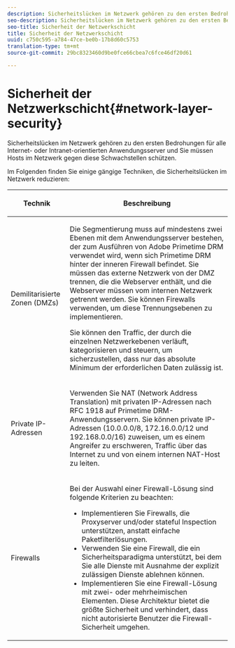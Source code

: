 ```yaml
---
description: Sicherheitslücken im Netzwerk gehören zu den ersten Bedrohungen für alle Internet- oder Intranet-orientierten Anwendungsserver und Sie müssen Hosts im Netzwerk gegen diese Schwachstellen schützen.
seo-description: Sicherheitslücken im Netzwerk gehören zu den ersten Bedrohungen für alle Internet- oder Intranet-orientierten Anwendungsserver und Sie müssen Hosts im Netzwerk gegen diese Schwachstellen schützen.
seo-title: Sicherheit der Netzwerkschicht
title: Sicherheit der Netzwerkschicht
uuid: c750c595-a784-47ce-be0b-17b8d60c5753
translation-type: tm+mt
source-git-commit: 29bc8323460d9be0fce66cbea7c6fce46df20d61

---
```



# Sicherheit der Netzwerkschicht{#network-layer-security}

Sicherheitslücken im Netzwerk gehören zu den ersten Bedrohungen für alle Internet- oder Intranet-orientierten Anwendungsserver und Sie müssen Hosts im Netzwerk gegen diese Schwachstellen schützen.

Im Folgenden finden Sie einige gängige Techniken, die Sicherheitslücken im Netzwerk reduzieren:

<table frame="all" colsep="1" rowsep="1" class="+ topic/table adobe-d/table " id="table_djf_lhz_n4"> 
 <thead class="- topic/thead "> 
  <tr rowsep="1" class="- topic/row "> 
   <th colname="1" class="- topic/entry entry"> <p class="- topic/p ">Technik </p> </th> 
   <th colname="2" class="- topic/entry entry"> <p class="- topic/p ">Beschreibung </p> </th> 
  </tr> 
 </thead>
 <tbody class="- topic/tbody "> 
  <tr rowsep="1" class="- topic/row "> 
   <td colname="1" class="- topic/entry "> <p class="- topic/p ">Demilitarisierte Zonen (DMZs) </p> </td> 
   <td colname="2" class="- topic/entry "> <p class="- topic/p ">Die Segmentierung muss auf mindestens zwei Ebenen mit dem Anwendungsserver bestehen, der zum Ausführen von Adobe Primetime DRM verwendet wird, wenn sich Primetime DRM hinter der inneren Firewall befindet. Sie müssen das externe Netzwerk von der DMZ trennen, die die Webserver enthält, und die Webserver müssen vom internen Netzwerk getrennt werden. Sie können Firewalls verwenden, um diese Trennungsebenen zu implementieren. </p> <p>Sie können den Traffic, der durch die einzelnen Netzwerkebenen verläuft, kategorisieren und steuern, um sicherzustellen, dass nur das absolute Minimum der erforderlichen Daten zulässig ist. </p> </td> 
  </tr> 
  <tr rowsep="1" class="- topic/row "> 
   <td colname="1" class="- topic/entry "> <p class="- topic/p ">Private IP-Adressen </p> </td> 
   <td colname="2" class="- topic/entry "> <p class="- topic/p ">Verwenden Sie NAT (Network Address Translation) mit privaten IP-Adressen nach RFC 1918 auf Primetime DRM-Anwendungsservern. Sie können private IP-Adressen (10.0.0.0/8, 172.16.0.0/12 und 192.168.0.0/16) zuweisen, um es einem Angreifer zu erschweren, Traffic über das Internet zu und von einem internen NAT-Host zu leiten. </p> </td> 
  </tr> 
  <tr rowsep="0" class="- topic/row "> 
   <td colname="1" class="- topic/entry "> <p class="- topic/p ">Firewalls </p> </td> 
   <td colname="2" class="- topic/entry "> <p class="- topic/p ">Bei der Auswahl einer Firewall-Lösung sind folgende Kriterien zu beachten: </p> <p class="- topic/p "> 
     <ul class="- topic/ul " id="ul_wjf_lhz_n4"> 
      <li class="- topic/li " id="li_A620D0B635384590BA7804F9720D04D0">Implementieren Sie Firewalls, die Proxyserver und/oder stateful Inspection unterstützen, anstatt einfache Paketfilterlösungen. </li> 
      <li class="- topic/li " id="li_3E4F814A30C047539185C23F4F57C282">Verwenden Sie eine Firewall, die ein Sicherheitsparadigma unterstützt, bei dem Sie alle Dienste mit Ausnahme der explizit zulässigen Dienste ablehnen können. </li> 
      <li class="- topic/li " id="li_96160B3F14C4425397F017AF93FABE32">Implementieren Sie eine Firewall-Lösung mit zwei- oder mehrheimischen Elementen. Diese Architektur bietet die größte Sicherheit und verhindert, dass nicht autorisierte Benutzer die Firewall-Sicherheit umgehen. </li> 
     </ul> </p> </td> 
  </tr> 
 </tbody> 
</table>

